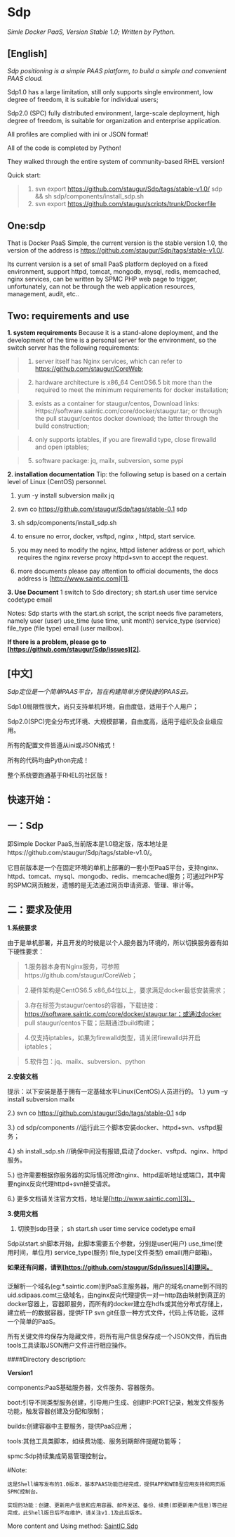 # Sdp
*Simle Docker PaaS, Version Stable 1.0; Written by Python.*

**[English]**
-------------
*Sdp positioning is a simple PAAS platform, to build a simple and convenient PAAS cloud.* 

Sdp1.0 has a large limitation, still only supports single environment, low degree of freedom, it is suitable for individual users;

Sdp2.0 (SPC) fully distributed environment, large-scale deployment, high degree of freedom, is suitable for organization and enterprise application.

All profiles are complied with ini or JSON format!

All of the code is completed by Python!

They walked through the entire system of community-based RHEL version!

Quick start:
>1. svn export https://github.com/staugur/Sdp/tags/stable-v1.0/ sdp && sh sdp/components/install_sdp.sh
>2. svn export https://github.com/staugur/scripts/trunk/Dockerfile

## One:sdp
That is Docker PaaS Simple, the current version is the stable version 1.0, the version of the address is https://github.com/staugur/Sdp/tags/stable-v1.0/.

Its current version is a set of small PaaS platform deployed on a fixed environment, support httpd, tomcat, mongodb, mysql, redis, memcached, nginx services, can be written by SPMC PHP web page to trigger, unfortunately, can not be through the web application resources, management, audit, etc..

## Two: requirements and use
**1. system requirements**
Because it is a stand-alone deployment, and the development of the time is a personal server for the environment, so the switch server has the following requirements:

>1. server itself has Nginx services, which can refer to https://github.com/staugur/CoreWeb;

>2. hardware architecture is x86_64 CentOS6.5 bit more than the required to meet the minimum requirements for docker installation;

>3. exists as a container for staugur/centos, Download links:
Https://software.saintic.com/core/docker/staugur.tar; or through the pull staugur/centos docker download; the latter through the build construction;

>4. only supports iptables, if you are firewalld type, close firewalld and open iptables;

>5. software package: jq, mailx, subversion, some pypi

**2. installation documentation**
Tip: the following setup is based on a certain level of Linux (CentOS) personnel.

1) yum -y install subversion mailx jq

2) svn co https://github.com/staugur/Sdp/tags/stable-0.1 sdp

3) sh sdp/components/install_sdp.sh

4) to ensure no error, docker, vsftpd, nginx , httpd, start service.

5) you may need to modify the nginx, httpd listener address or port, which requires the nginx reverse proxy httpd+svn to accept the request.

6) more documents please pay attention to official documents, the docs address is [http://www.saintic.com][1].

**3. Use Document**
1 switch to Sdo directory;
sh start.sh user time service codetype email

Notes:
Sdp starts with the start.sh script, the script needs five parameters, namely user (user) use_time (use time, unit month) service_type (service) file_type (file type) email (user mailbox).

**If there is a problem, please go to [https://github.com/staugur/Sdp/issues][2].**


**[中文]**
--------
*Sdp定位是一个简单PAAS平台，旨在构建简单方便快捷的PAAS云。*

Sdp1.0局限性很大，尚只支持单机环境，自由度低，适用于个人用户；

Sdp2.0(SPC)完全分布式环境、大规模部署，自由度高，适用于组织及企业级应用。

所有的配置文件皆遵从ini或JSON格式！

所有的代码均由Python完成！

整个系统要跑通基于RHEL的社区版！

**快速开始：**
---------

## 一：Sdp

即Simple Docker PaaS,当前版本是1.0稳定版，版本地址是https://github.com/staugur/Sdp/tags/stable-v1.0/。

它目前版本是一个在固定环境的单机上部署的一套小型PaaS平台，支持nginx、httpd、tomcat、mysql、mongodb、redis、memcached服务；可通过PHP写的SPMC网页触发，遗憾的是无法通过网页申请资源、管理、审计等。


## 二：要求及使用


**1.系统要求**

  由于是单机部署，并且开发的时候是以个人服务器为环境的，所以切换服务器有如下硬性要求：
  
  >1.服务器本身有Nginx服务，可参照https://github.com/staugur/CoreWeb；
  
  >2.硬件架构是CentOS6.5 x86_64位以上，要求满足docker最低安装需求；
  
  >3.存在标签为staugur/centos的容器，下载链接：
https://software.saintic.com/core/docker/staugur.tar；或通过docker pull staugur/centos下载；后期通过build构建；

  >4.仅支持iptables，如果为firewalld类型，请关闭firewalld并开启iptables；
  
  >5.软件包：jq、mailx、subversion、python

**2.安装文档**

  提示：以下安装是基于拥有一定基础水平Linux(CentOS)人员进行的。
  1.) yum –y install subversion mailx

  2.) svn co https://github.com/staugur/Sdp/tags/stable-0.1 sdp

  3.) cd sdp/components            //运行此三个脚本安装docker、httpd+svn、vsftpd服务；

  4.) sh install_sdp.sh //确保中间没有报错,启动了docker、vsftpd、nginx、httpd服务。

  5.) 也许需要根据你服务器的实际情况修改nginx、httpd监听地址或端口，其中需要nginx反向代理httpd+svn接受请求。

  6.) 更多文档请关注官方文档，地址是[http://www.saintic.com][3]。

**3.使用文档**
  1. 切换到sdp目录；
  sh start.sh user time service codetype email
 
Sdp以start.sh脚本开始，此脚本需要五个参数，分别是user(用户) use_time(使用时间，单位月) service_type(服务) file_type(文件类型) email(用户邮箱)。

**如果还有问题，请到[https://github.com/staugur/Sdp/issues][4]提问。**


  [1]: http://www.saintic.com
  [2]: https://github.com/staugur/Sdp/issues
  [3]: http://www.saintic.com
  [4]: https://github.com/staugur/Sdp/issues


###
  泛解析一个域名(eg:*.saintic.com)到PaaS主服务器，用户的域名cname到不同的uid.sdipaas.comt三级域名，由nginx反向代理提供一对一http路由映射到真正的docker容器上，容器即服务，而所有的docker建立在hdfs或其他分布式存储上，建立统一的数据容器，提供FTP svn git任意一种方式文件，代码上传功能，这样一个简单的PaaS。

  所有关键文件均保存为隐藏文件，将所有用户信息保存成一个JSON文件，而后由tools工具读取JSON用户文件进行相应操作。

####Directory description:

**Version1**

components:PaaS基础服务器，文件服务、容器服务。

boot:引导不同类型服务创建，引导用户生成、创建IP:PORT记录，触发文件服务功能，触发容器创建及分配和限制；

builds:创建容器中主要服务，提供PaaS应用；

tools:其他工具类脚本，如续费功能、服务到期邮件提醒功能等；

spmc:Sdp持续集成简易管理控制台。

#Note:

    这是Shell编写发布的1.0版本，基本PAAS功能已经完成，提供APP和WEB型应用支持和网页版SPMC控制台。

    实现的功能：创建、更新用户信息和应用容器、邮件发送、备份、续费(即更新用户信息)等已经完成，此Shell版日后不在维护，请关注v1.1及此后版本。


More content and Using method: [SaintIC Sdp](http://saintic.com/)
